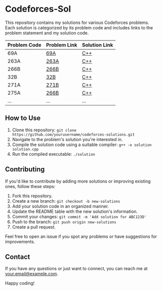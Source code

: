 # Codeforces-Sol

This repository contains my solutions for various Codeforces problems. Each solution is categorized by its problem code and includes links to the problem statement and my solution code. 

| Problem Code | Problem Link | Solution Link |
|--------------|--------------|---------------|
| 69A      | [69A](https://codeforces.com/problemset/problem/69/A) | [C++](https://github.com/Utkarsh0uchiha/Codeforces-sol/blob/main/69A.cpp) |
| 263A      | [263A](https://codeforces.com/problemset/problem/263/A) | [C++](https://github.com/Utkarsh0uchiha/Codeforces-sol/blob/main/263A.cpp) |
| 266B      | [266B](https://codeforces.com/problemset/problem/266/B) | [C++](https://github.com/Utkarsh0uchiha/Codeforces-sol/blob/main/266B.cpp) |
| 32B      | [32B](https://codeforces.com/problemset/problem/32/B) | [C++](https://github.com/Utkarsh0uchiha/Codeforces-sol/blob/main/32B.cpp) |
| 271A      | [271B](https://codeforces.com/problemset/problem/271/A) | [C++](https://github.com/Utkarsh0uchiha/Codeforces-sol/blob/main/271A.cpp) |
| 275A     | [266B](https://codeforces.com/problemset/problem/275/A) | [C++](https://github.com/Utkarsh0uchiha/Codeforces-sol/blob/main/275A.cpp) |
| ...          | ...          | ...           |

## How to Use

1. Clone this repository: `git clone https://github.com/yourusername/codeforces-solutions.git`
2. Navigate to the problem's solution you're interested in.
3. Compile the solution code using a suitable compiler: `g++ -o solution solution.cpp`
4. Run the compiled executable: `./solution`

## Contributing

If you'd like to contribute by adding more solutions or improving existing ones, follow these steps:

1. Fork this repository.
2. Create a new branch: `git checkout -b new-solutions`
3. Add your solution code in an organized manner.
4. Update the README table with the new solution's information.
5. Commit your changes: `git commit -m 'Add solution for ABC123D'`
6. Push to the branch: `git push origin new-solutions`
7. Create a pull request.

Feel free to open an issue if you spot any problems or have suggestions for improvements.

## Contact

If you have any questions or just want to connect, you can reach me at your.email@example.com.

Happy coding!

